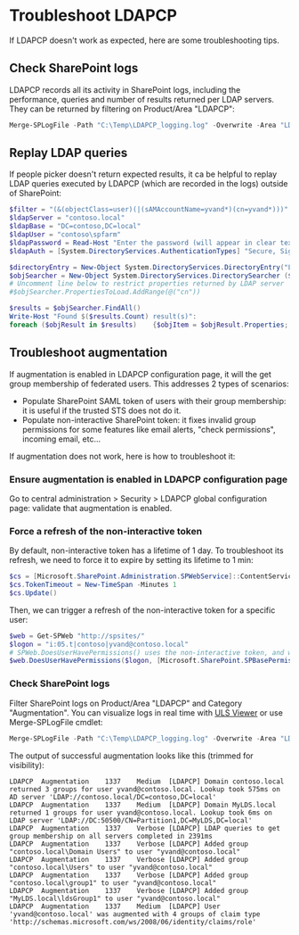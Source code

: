 # Troubleshoot LDAPCP

If LDAPCP doesn't work as expected, here are some troubleshooting tips.

## Check SharePoint logs

LDAPCP records all its activity in SharePoint logs, including the performance, queries and number of results returned per LDAP servers.
They can be returned by filtering on Product/Area "LDAPCP":

```powershell
Merge-SPLogFile -Path "C:\Temp\LDAPCP_logging.log" -Overwrite -Area "LDAPCP" -StartTime (Get-Date).AddDays(-1)
```

## Replay LDAP queries

If people picker doesn't return expected results, it ca be helpful to replay LDAP queries executed by LDAPCP (which are recorded in the logs) outside of SharePoint:

```powershell
$filter = "(&(objectClass=user)(|(sAMAccountName=yvand*)(cn=yvand*)))"
$ldapServer = "contoso.local"
$ldapBase = "DC=contoso,DC=local"
$ldapUser = "contoso\spfarm"
$ldapPassword = Read-Host "Enter the password (will appear in clear text)"
$ldapAuth = [System.DirectoryServices.AuthenticationTypes] "Secure, Signing"

$directoryEntry = New-Object System.DirectoryServices.DirectoryEntry("LDAP://$ldapServer/$ldapBase" , $ldapUser, $ldapPassword, $ldapAuth)
$objSearcher = New-Object System.DirectoryServices.DirectorySearcher ($directoryEntry, $filter)
# Uncomment line below to restrict properties returned by LDAP server
#$objSearcher.PropertiesToLoad.AddRange(@("cn"))

$results = $objSearcher.FindAll() 
Write-Host "Found $($results.Count) result(s)":
foreach ($objResult in $results)    {$objItem = $objResult.Properties; $objItem}
```

## Troubleshoot augmentation

If augmentation is enabled in LDAPCP configuration page, it will the get group membership of federated users. This addresses 2 types of scenarios:

- Populate SharePoint SAML token of users with their group membership: it is useful if the trusted STS does not do it.
- Populate non-interactive SharePoint token: it fixes invalid group permissions for some features like email alerts, "check permissions", incoming email, etc...

If augmentation does not work, here is how to troubleshoot it:

### Ensure augmentation is enabled in LDAPCP configuration page

Go to central administration > Security > LDAPCP global configuration page: validate that augmentation is enabled.

### Force a refresh of the non-interactive token

By default, non-interactive token has a lifetime of 1 day. To troubleshoot its refresh, we need to force it to expire by setting its lifetime to 1 min:

```powershell
$cs = [Microsoft.SharePoint.Administration.SPWebService]::ContentService
$cs.TokenTimeout = New-TimeSpan -Minutes 1
$cs.Update()
```

Then, we can trigger a refresh of the non-interactive token for a specific user:

```powershell
$web = Get-SPWeb "http://spsites/"
$logon = "i:05.t|contoso|yvand@contoso.local"
# SPWeb.DoesUserHavePermissions() uses the non-interactive token, and will refresh it in PowerShell process if it is expired
$web.DoesUserHavePermissions($logon, [Microsoft.SharePoint.SPBasePermissions]::EditListItems)
```

### Check SharePoint logs

Filter SharePoint logs on Product/Area "LDAPCP" and Category "Augmentation". You can visualize logs in real time with [ULS Viewer](https://www.microsoft.com/en-us/download/details.aspx?id=44020) or use Merge-SPLogFile cmdlet:

```powershell
Merge-SPLogFile -Path "C:\Temp\LDAPCP_logging.log" -Overwrite -Area "LDAPCP" -Category "Augmentation" -StartTime (Get-Date).AddDays(-1)
```

The output of successful augmentation looks like this (trimmed for visibility):

```Text
LDAPCP  Augmentation    1337    Medium  [LDAPCP] Domain contoso.local returned 3 groups for user yvand@contoso.local. Lookup took 575ms on AD server 'LDAP://contoso.local/DC=contoso,DC=local'
LDAPCP  Augmentation    1337    Medium  [LDAPCP] Domain MyLDS.local returned 1 groups for user yvand@contoso.local. Lookup took 6ms on LDAP server 'LDAP://DC:50500/CN=Partition1,DC=MyLDS,DC=local'
LDAPCP  Augmentation    1337    Verbose [LDAPCP] LDAP queries to get group membership on all servers completed in 2391ms
LDAPCP  Augmentation    1337    Verbose [LDAPCP] Added group "contoso.local\Domain Users" to user "yvand@contoso.local"
LDAPCP  Augmentation    1337    Verbose [LDAPCP] Added group "contoso.local\Users" to user "yvand@contoso.local"
LDAPCP  Augmentation    1337    Verbose [LDAPCP] Added group "contoso.local\group1" to user "yvand@contoso.local"
LDAPCP  Augmentation    1337    Verbose [LDAPCP] Added group "MyLDS.local\ldsGroup1" to user "yvand@contoso.local"
LDAPCP  Augmentation    1337    Medium  [LDAPCP] User 'yvand@contoso.local' was augmented with 4 groups of claim type 'http://schemas.microsoft.com/ws/2008/06/identity/claims/role'
```
